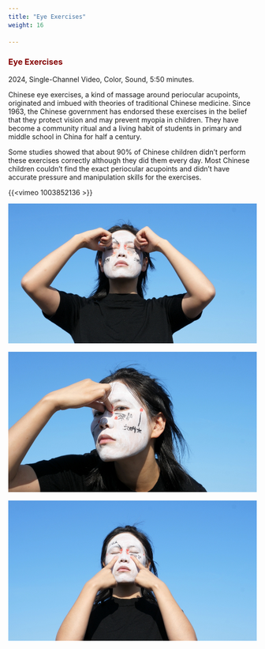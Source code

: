 ```yaml
---
title: "Eye Exercises"
weight: 16

---
```


### **<span style="color: #850000;">Eye Exercises</span>**


2024, Single-Channel Video, Color, Sound, 5:50 minutes.

Chinese eye exercises, a kind of massage around periocular acupoints, originated and imbued with theories of traditional Chinese medicine. Since 1963, the Chinese government has endorsed these exercises in the belief that they protect vision and may prevent myopia in children. They have become a community ritual and a living habit of students in primary and middle school in China for half a century.

Some studies showed that about 90% of Chinese children didn’t perform these exercises correctly although they did them every day. Most Chinese children couldn’t find the exact periocular acupoints and didn’t have accurate pressure and manipulation skills for the exercises.



{{<vimeo 1003852136 >}}




![image](eye_exercise-1.jpg)  


![image](eye_exercise-2.jpg)  


![image](eye_exercise-3.jpg)  



<p>&nbsp;</p>



